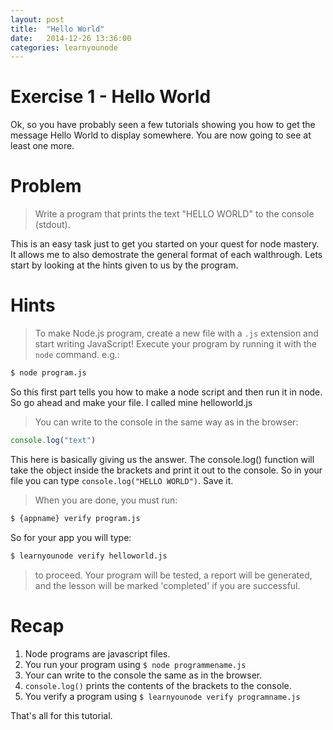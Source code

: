 ```yaml
---
layout: post
title:  "Hello World"
date:   2014-12-26 13:36:00
categories: learnyounode
---
```

# Exercise 1 - Hello World

Ok, so you have probably seen a few tutorials showing you how to get the message Hello World to display somewhere. You are now going to see at least one more.

# Problem

> Write a program that prints the text "HELLO WORLD" to the console (stdout).

This is an easy task just to get you started on your quest for node mastery. It allows me to also demostrate the general format of each walthrough. Lets start by looking at the hints given to us by the program.

# Hints

> To make Node.js program, create a new file with a `.js` extension and start writing JavaScript! Execute your program by running it with the
`node` command. e.g.:

```sh
$ node program.js
```

So this first part tells you how to make a node script and then run it in node. So go ahead and make your file. I called mine helloworld.js

> You can write to the console in the same way as in the browser:

```js
console.log("text")
```
This here is basically giving us the answer. The console.log() function will take the object inside the brackets and print it out to the console. So in your file you can type `console.log("HELLO WORLD")`. Save it.

> When you are done, you must run:

```sh
$ {appname} verify program.js
```

So for your app you will type:

```sh
$ learnyounode verify helloworld.js
```

> to proceed. Your program will be tested, a report will be generated, and the lesson will be marked 'completed' if you are successful.

# Recap

1.  Node programs are javascript files.
2.  You run your program using `$ node programmename.js`
3.  Your can write to the console the same as in the browser.
4.  `console.log()` prints the contents of the brackets to the console.
5.  You verify a program using `$ learnyounode verify programname.js`

That's all for this tutorial.
